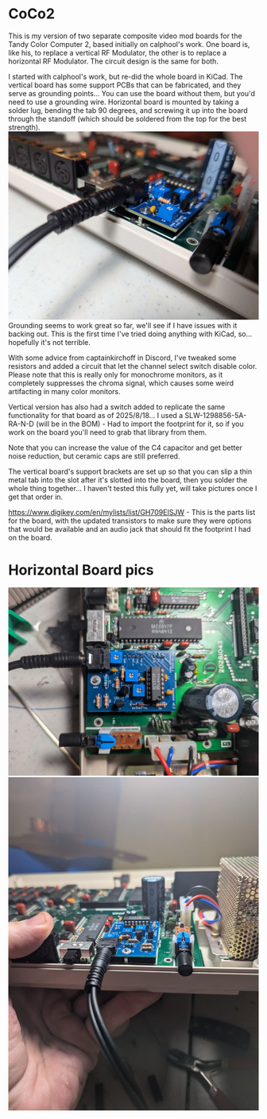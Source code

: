 # CoCo2

This is my version of two separate composite video mod boards for the Tandy Color Computer 2, based initially on calphool's work.  One board is, like his, to replace a vertical RF Modulator, the other is to replace a horizontal RF Modulator.  The circuit design is the same for both.

I started with calphool's work, but re-did the whole board in KiCad.  The vertical board has some support PCBs that can be fabricated, and they serve as grounding points... You can use the board without them, but you'd need to use a grounding wire.  Horizontal board is mounted by taking a solder lug, bending the tab 90 degrees, and screwing it up into the board through the standoff (which should be soldered from the top for the best strength).
![Lug Mount](solder_lug_mount.jpg?raw=true)
Grounding seems to work great so far, we'll see if I have issues with it backing out.  This is the first time I've tried doing anything with KiCad, so... hopefully it's not terrible.

With some advice from captainkirchoff in Discord, I've tweaked some resistors and added a circuit that let the channel select switch disable color.  Please note that this is really only for monochrome monitors, as it completely suppresses the chroma signal, which causes some weird artifacting in many color monitors.

Vertical version has also had a switch added to replicate the same functionality for that board as of 2025/8/18... I used a SLW-1298856-5A-RA-N-D (will be in the BOM) - Had to import the footprint for it, so if you work on the board you'll need to grab that library from them.

Note that you can increase the value of the C4 capacitor and get better noise reduction, but ceramic caps are still preferred.

The vertical board's support brackets are set up so that you can slip a thin metal tab into the slot after it's slotted into the board, then you solder the whole thing together... I haven't tested this fully yet, will take pictures once I get that order in.

https://www.digikey.com/en/mylists/list/GH709EISJW - This is the parts list for the board, with the updated transistors to make sure they were options that would be available and an audio jack that should fit the footprint I had on the board.

# Horizontal Board pics

![Horizontal Board Top](horizontal_board_top.jpg?raw=true)
![Horizontal Board Side](horizontal_board_side.jpg?raw=true)
